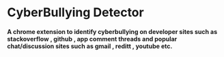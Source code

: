 # CyberBullying Detector
#### A chrome extension to identify cyberbullying on developer sites such as stackoverflow , github , app comment threads and popular chat/discussion sites such as gmail , reditt , youtube etc.
